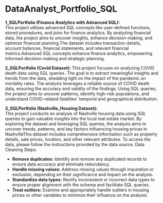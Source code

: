 # DataAnalyst_Portfolio_SQL
**1_SQLPortfolio (Finance Analytics with Advanced SQL):**  
This project utilizes advanced SQL concepts like user-defined functions, stored procedures, and joins for finance analytics. By analyzing financial data, the project aims to uncover insights, enhance decision-making, and optimize financial planning.The dataset includes transaction details, account balances, financial statements, and relevant financial metrics.Advanced SQL concepts enhance finance analytics, empowering informed decision-making and strategic planning.

**2_SQLPortfolio (Covid Dataset):**
This project focuses on analyzing COVID death data using SQL queries. The goal is to extract meaningful insights and trends from the data, shedding light on the impact of the pandemic on mortality rates.
The analysis leverages a reliable source of COVID death data, ensuring the accuracy and validity of the findings. Using SQL queries, the project aims to uncover patterns, identify high-risk populations, and understand COVID-related fatalities' temporal and geographical distribution.

**3_SQLPortfolio (Nashville_Housing Dataset):**  
This project conducts an analysis of Nashville housing data using SQL queries to gain valuable insights into the local real estate market. By exploring the dataset and leveraging SQL queries, the analysis aims to uncover trends, patterns, and key factors influencing housing prices in NashvilleThis dataset includes comprehensive information such as property details, sale prices, location, and other relevant attributes. To access the data, please follow the instructions provided by the data source.
Data Cleaning Steps:
- **Remove duplicates:** Identify and remove any duplicated records to ensure data accuracy and eliminate redundancy.
- **Handle missing values:** Address missing values through imputation or exclusion, depending on their significance and impact on the analysis.
- **Standardize data types:** Rectify inconsistent or incorrect data types to ensure proper alignment with the schema and facilitate SQL queries.
- **Treat outliers:** Examine and appropriately handle outliers in housing prices or other variables to minimize their influence on the analysis.
